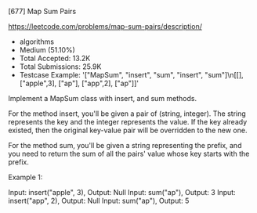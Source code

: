 [677] Map Sum Pairs  

https://leetcode.com/problems/map-sum-pairs/description/

* algorithms
* Medium (51.10%)
* Total Accepted:    13.2K
* Total Submissions: 25.9K
* Testcase Example:  '["MapSum", "insert", "sum", "insert", "sum"]\n[[], ["apple",3], ["ap"], ["app",2], ["ap"]]'


Implement a MapSum class with insert, and sum methods.



For the method insert, you'll be given a pair of (string, integer). The string represents the key and the integer represents the value. If the key already existed, then the original key-value pair will be overridden to the new one.



For the method sum, you'll be given a string representing the prefix, and you need to return the sum of all the pairs' value whose key starts with the prefix.


Example 1:

Input: insert("apple", 3), Output: Null
Input: sum("ap"), Output: 3
Input: insert("app", 2), Output: Null
Input: sum("ap"), Output: 5



